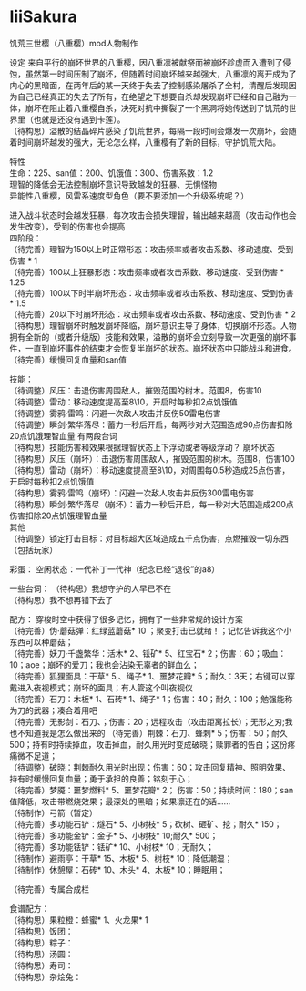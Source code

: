 # IiiSakura
饥荒三世樱（八重樱）mod人物制作

设定
来自平行的崩坏世界的八重樱，因八重凛被献祭而被崩坏趁虚而入遭到了侵蚀，虽然第一时间压制了崩坏，但随着时间崩坏越来越强大，八重凛的离开成为了内心的黑暗面，在两年后的某一天终于失去了控制感染屠杀了全村，清醒后发现因为自己已经真正的失去了所有，在绝望之下想要自杀却发现崩坏已经和自己融为一体，崩坏在阻止着八重樱自杀，决死对抗中撕裂了一个黑洞将她传送到了饥荒的世界里（也就是还没有遇到卡莲）。  
（待构思）溢散的结晶碎片感染了饥荒世界，每隔一段时间会爆发一次崩坏，会随着时间崩坏越发的强大，无论怎么样，八重樱有了新的目标，守护饥荒大陆。  

特性  
生命：225、san值：200、饥饿值：300、伤害系数：1.2  
理智的降低会无法控制崩坏意识导致越发的狂暴、无惧怪物  
异能性八重樱，风雷系速度型角色（要不要添加一个升级系统呢？）  

进入战斗状态时会越发狂暴，每次攻击会损失理智，输出越来越高（攻击动作也会发生改变），受到的伤害也会提高  
四阶段：  
（待完善）理智为150以上时正常形态：攻击频率或者攻击系数、移动速度、受到伤害 * 1  
（待完善）100以上狂暴形态：攻击频率或者攻击系数、移动速度、受到伤害 * 1.25  
（待完善）100以下时半崩坏形态：攻击频率或者攻击系数、移动速度、受到伤害 * 1.5  
（待完善）20以下时崩坏形态：攻击频率或者攻击系数、移动速度、受到伤害 * 2
（待构思）理智崩坏时触发崩坏降临，崩坏意识主导了身体，切换崩坏形态。人物拥有全新的（或者升级版）技能和效果，溢散的崩坏会立刻导致一次更强的崩坏事件，一直到崩坏事件的结束才会恢复半崩坏的状态。崩坏状态中只能战斗和进食。  
（待完善）缓慢回复血量和san值  

技能：  
（待调整）风压：击退伤害周围敌人，摧毁范围的树木。范围8，伤害10   
（待调整）雷动：移动速度提高至8\10，开启时每秒扣2点饥饿值  
（待调整）雾鸦·雷鸣：闪避一次敌人攻击并反伤50雷电伤害  
（待调整）瞬剑·繁华落尽：蓄力一秒后开启，每两秒对大范围造成90点伤害扣除20点饥饿理智血量 有两段台词  
（待构思）技能伤害和效果根据理智状态上下浮动或者等级浮动？ 
崩坏状态  
（待构思）风压（崩坏）：击退伤害周围敌人，摧毁范围的树木。范围8，伤害100  
（待构思）雷动（崩坏）：移动速度提高至8\10，对周围每0.5秒造成25点伤害，开启时每秒扣2点饥饿值  
（待构思）雾鸦·雷鸣（崩坏）：闪避一次敌人攻击并反伤300雷电伤害  
（待构思）瞬剑·繁华落尽（崩坏）：蓄力一秒后开启，每一秒对大范围造成200点伤害扣除20点饥饿理智血量  
其他   
（待调整）锁定打击目标：对目标超大区域造成五千点伤害，点燃摧毁一切东西（包括玩家）


彩蛋：
空闲状态：一代补丁一代神（纪念已经“退役”的a8） 

一些台词：
（待构思）我想守护的人早已不在  
（待构思）我不想再错下去了  

配方：
穿梭时空中获得了很多记忆，拥有了一些非常规的设计方案  
（待完善）伪·蘑菇弹：红绿蓝蘑菇* 10 ；聚变打击已就绪！；记忆告诉我这个小东西可以种蘑菇；  
（待完善）妖刀·千盏繁华：活木* 2、铥矿* 5、红宝石* 2；伤害：60；吸血：10；aoe；崩坏的爱刀；我也会沾染无辜者的鲜血么；  
（待完善）狐狸面具：干草* 5,、绳子* 1、噩梦花瓣* 5；耐久：3天；右键可以穿戴进入夜视模式；崩坏的面具；有人管这个叫夜视仪  
（待完善）石刀：木板* 1、石砖* 1、绳子* 1；伤害：40；耐久：100；勉强能称为刀的武器；凑合着用吧  
（待完善）无影剑：石刀、；伤害：20；远程攻击（攻击距离拉长）；无形之刃;我也不知道我是怎么做出来的 
（待完善）荆棘：石刀、蜂刺* 5；伤害：50；耐久500；持有时持续掉血，攻击掉血，耐久用光时变成破晓；赎罪者的告白；这份疼痛微不足道；    
（待调整）破晓：荆棘耐久用光时出现；伤害：60；攻击回复精神、照明效果、持有时缓慢回复血量；勇于承担的良善；铭刻于心；    
（待完善）梦魇：噩梦燃料* 5、噩梦花瓣* 2； 伤害：50；持续时间：180；san值降低，攻击带燃烧效果；最深处的黑暗；如果凛还在的话......  
（待制作）弓箭（暂定）  
（待完善）多功能石铲：燧石* 5、小树枝* 5；砍树、砸矿、挖；耐久* 150；  
（待完善）多功能金铲：金子* 5、小树枝* 10;耐久* 500；  
（待完善）多功能铥铲：铥矿* 10、小树枝* 10；无耐久；  
（待制作）避雨亭：干草* 15、木板* 5、树枝* 10；降低潮湿；  
（待制作）休憩屋：石砖* 10、木头* 4、木板* 10；睡眠用；  

（待完善）专属合成栏  

食谱配方：  
（待构思）果粒橙：蜂蜜* 1、火龙果* 1  
（待构思）饭团：  
（待构思）粽子：  
（待构思）汤圆：  
（待构思）寿司：  
（待构思）杂烩兔：  

